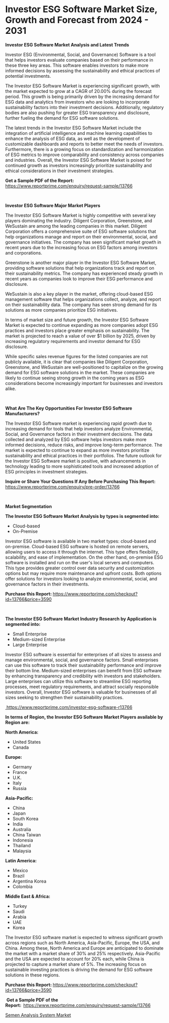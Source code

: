 <p><h1>Investor ESG Software Market Size, Growth and Forecast from 2024 - 2031</h1></p><p><strong>Investor ESG Software Market Analysis and Latest Trends</strong></p>
<p><p>Investor ESG (Environmental, Social, and Governance) Software is a tool that helps investors evaluate companies based on their performance in these three key areas. This software enables investors to make more informed decisions by assessing the sustainability and ethical practices of potential investments.</p><p>The Investor ESG Software Market is experiencing significant growth, with the market expected to grow at a CAGR of 20.00% during the forecast period. This growth is being primarily driven by the increasing demand for ESG data and analytics from investors who are looking to incorporate sustainability factors into their investment decisions. Additionally, regulatory bodies are also pushing for greater ESG transparency and disclosure, further fueling the demand for ESG software solutions.</p><p>The latest trends in the Investor ESG Software Market include the integration of artificial intelligence and machine learning capabilities to enhance the analysis of ESG data, as well as the development of customizable dashboards and reports to better meet the needs of investors. Furthermore, there is a growing focus on standardization and harmonization of ESG metrics to improve comparability and consistency across companies and industries. Overall, the Investor ESG Software Market is poised for continued growth as investors increasingly prioritize sustainability and ethical considerations in their investment strategies.</p></p>
<p><strong>Get a Sample PDF of the Report:&nbsp;</strong> <a href="https://www.reportprime.com/enquiry/request-sample/13766">https://www.reportprime.com/enquiry/request-sample/13766</a></p>
<p>&nbsp;</p>
<p><strong>Investor ESG Software Major Market Players</strong></p>
<p><p>The Investor ESG Software Market is highly competitive with several key players dominating the industry. Diligent Corporation, Greenstone, and WeSustain are among the leading companies in this market. Diligent Corporation offers a comprehensive suite of ESG software solutions that help organizations manage and report on their environmental, social, and governance initiatives. The company has seen significant market growth in recent years due to the increasing focus on ESG factors among investors and corporations.</p><p>Greenstone is another major player in the Investor ESG Software Market, providing software solutions that help organizations track and report on their sustainability metrics. The company has experienced steady growth in recent years as companies look to improve their ESG performance and disclosure.</p><p>WeSustain is also a key player in the market, offering cloud-based ESG management software that helps organizations collect, analyze, and report on their sustainability data. The company has seen strong demand for its solutions as more companies prioritize ESG initiatives.</p><p>In terms of market size and future growth, the Investor ESG Software Market is expected to continue expanding as more companies adopt ESG practices and investors place greater emphasis on sustainability. The market is projected to reach a value of over $1 billion by 2025, driven by increasing regulatory requirements and investor demand for ESG disclosure.</p><p>While specific sales revenue figures for the listed companies are not publicly available, it is clear that companies like Diligent Corporation, Greenstone, and WeSustain are well-positioned to capitalize on the growing demand for ESG software solutions in the market. These companies are likely to continue seeing strong growth in the coming years as ESG considerations become increasingly important for businesses and investors alike.</p></p>
<p>&nbsp;</p>
<p><strong>What Are The Key Opportunities For Investor ESG Software Manufacturers?</strong></p>
<p><p>The Investor ESG Software market is experiencing rapid growth due to increasing demand for tools that help investors analyze Environmental, Social, and Governance factors in their investment decisions. The data collected and analyzed by ESG software helps investors make more informed decisions, reduce risks, and improve long-term performance. The market is expected to continue to expand as more investors prioritize sustainability and ethical practices in their portfolios. The future outlook for the Investor ESG Software market is positive, with advancements in technology leading to more sophisticated tools and increased adoption of ESG principles in investment strategies.</p></p>
<p><strong>Inquire or Share Your Questions If Any Before Purchasing This Report:</strong> <a href="https://www.reportprime.com/enquiry/pre-order/13766">https://www.reportprime.com/enquiry/pre-order/13766</a></p>
<p>&nbsp;</p>
<p><strong>Market Segmentation</strong></p>
<p><strong>The Investor ESG Software Market Analysis by types is segmented into:</strong></p>
<p><ul><li>Cloud-based</li><li>On-Premise</li></ul></p>
<p><p>Investor ESG software is available in two market types: cloud-based and on-premise. Cloud-based ESG software is hosted on remote servers, allowing users to access it through the internet. This type offers flexibility, scalability, and ease of implementation. On the other hand, on-premise ESG software is installed and run on the user's local servers and computers. This type provides greater control over data security and customization options but may require more maintenance and upfront costs. Both options offer solutions for investors looking to analyze environmental, social, and governance factors in their investments.</p></p>
<p><strong>Purchase this Report:&nbsp;</strong><a href="https://www.reportprime.com/checkout?id=13766&price=3590">https://www.reportprime.com/checkout?id=13766&price=3590</a></p>
<p>&nbsp;</p>
<p><strong>The Investor ESG Software Market Industry Research by Application is segmented into:</strong></p>
<p><ul><li>Small Enterprise</li><li>Medium-sized Enterprise</li><li>Large Enterprise</li></ul></p>
<p><p>Investor ESG software is essential for enterprises of all sizes to assess and manage environmental, social, and governance factors. Small enterprises can use this software to track their sustainability performance and improve their bottom line. Medium-sized enterprises can benefit from ESG software by enhancing transparency and credibility with investors and stakeholders. Large enterprises can utilize this software to streamline ESG reporting processes, meet regulatory requirements, and attract socially responsible investors. Overall, Investor ESG software is valuable for businesses of all sizes seeking to strengthen their sustainability practices.</p></p>
<p><a href="https://www.reportprime.com/investor-esg-software-r13766">&nbsp;https://www.reportprime.com/investor-esg-software-r13766</a></p>
<p><strong>In terms of Region, the Investor ESG Software Market Players available by Region are:</strong></p>
<p>
    <p> <strong> North America: </strong>
        <ul>
            <li>United States</li>
            <li>Canada</li>
        </ul>
        </p> 
    <p> <strong> Europe: </strong>
        <ul>
            <li>Germany</li>
            <li>France</li>
            <li>U.K.</li>
            <li>Italy</li>
            <li>Russia</li>
        </ul>
        </p> 
    <p> <strong> Asia-Pacific: </strong>
        <ul>
            <li>China</li>
            <li>Japan</li>
            <li>South Korea</li>
            <li>India</li>
            <li>Australia</li>
            <li>China Taiwan</li>
            <li>Indonesia</li>
            <li>Thailand</li>
            <li>Malaysia</li>
        </ul>
        </p> 
    <p> <strong> Latin America: </strong>
        <ul>
            <li>Mexico</li>
            <li>Brazil</li>
            <li>Argentina Korea</li>
            <li>Colombia</li>
        </ul>
        </p> 
    <p> <strong> Middle East & Africa: </strong>
        <ul>
            <li>Turkey</li>
            <li>Saudi</li>
            <li>Arabia</li>
            <li>UAE</li>
            <li>Korea</li>
        </ul>
    </p>
    </p>
<p><p>The Investor ESG software market is expected to witness significant growth across regions such as North America, Asia-Pacific, Europe, the USA, and China. Among these, North America and Europe are anticipated to dominate the market with a market share of 30% and 25% respectively. Asia-Pacific and the USA are expected to account for 20% each, while China is projected to capture a market share of 5%. The increasing focus on sustainable investing practices is driving the demand for ESG software solutions in these regions.</p></p>
<p><strong>Purchase this Report: </strong><a href="https://www.reportprime.com/checkout?id=13766&price=3590">https://www.reportprime.com/checkout?id=13766&price=3590</a></p>
<p>&nbsp;<strong>Get a Sample PDF of the Report:&nbsp;&nbsp;</strong><a href="https://www.reportprime.com/enquiry/request-sample/13766">https://www.reportprime.com/enquiry/request-sample/13766</a></p>
<p><strong></strong></p>
<p><p><a href="https://medium.com/@aureliarice/semen-analysis-system-market-size-share-analysis-growth-trends-forecasts-2024-2031-d12a48892576">Semen Analysis System Market</a></p></p>